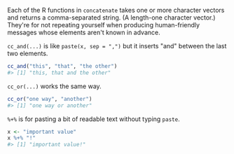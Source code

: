 Each of the R functions in `concatenate` takes one or more character vectors and returns a comma-separated string. (A length-one character vector.) They're for not repeating yourself when producing human-friendly messages whose elements aren't known in advance.

`cc_and(...)` is like `paste(x, sep = ",")` but it inserts "and" between the last two elements.

``` r
cc_and("this", "that", "the other")
#> [1] "this, that and the other"
```

`cc_or(...)` works the same way.

``` r
cc_or("one way", "another")
#> [1] "one way or another"
```

`%+%` is for pasting a bit of readable text without typing `paste`.

``` r
x <- "important value"
x %+% "!"
#> [1] "important value!"
```
